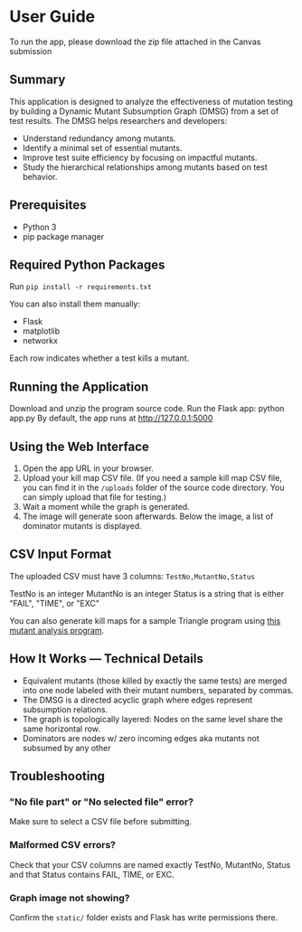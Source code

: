 # User Guide
To run the app, please download the zip file attached in the Canvas submission

## Summary
This application is designed to analyze the effectiveness of mutation testing by building a Dynamic Mutant Subsumption Graph (DMSG) from a set of test results. The DMSG helps researchers and developers:
- Understand redundancy among mutants.
- Identify a minimal set of essential mutants.
- Improve test suite efficiency by focusing on impactful mutants.
- Study the hierarchical relationships among mutants based on test behavior.

## Prerequisites
- Python 3
- pip package manager

## Required Python Packages
Run `pip install -r requirements.txt`

You can also install them manually:
- Flask
- matplotlib
- networkx

Each row indicates whether a test kills a mutant.

## Running the Application
Download and unzip the program source code.
Run the Flask app: python app.py
By default, the app runs at http://127.0.0.1:5000

## Using the Web Interface
1. Open the app URL in your browser.
2. Upload your kill map CSV file. (If you need a sample kill map CSV file, you can find it in the `/uploads` folder of the source code directory. You can simply upload that file for testing.)
3. Wait a moment while the graph is generated.
4. The image will generate soon afterwards. Below the image, a list of dominator mutants is displayed.

## CSV Input Format
The uploaded CSV must have 3 columns:
`TestNo,MutantNo,Status`

TestNo is an integer
MutantNo is an integer
Status is a string that is either "FAIL", "TIME", or "EXC"

You can also generate kill maps for a sample Triangle program using [this mutant analysis program](https://bitbucket.org/rjust/mutation).

## How It Works — Technical Details
- Equivalent mutants (those killed by exactly the same tests) are merged into one node labeled with their mutant numbers, separated by commas.
- The DMSG is a directed acyclic graph where edges represent subsumption relations.
- The graph is topologically layered: Nodes on the same level share the same horizontal row.
- Dominators are nodes w/ zero incoming edges aka mutants not subsumed by any other

## Troubleshooting
### "No file part" or "No selected file" error? 
Make sure to select a CSV file before submitting.

### Malformed CSV errors? 
Check that your CSV columns are named exactly TestNo, MutantNo, Status and that Status contains FAIL, TIME, or EXC.

### Graph image not showing? 
Confirm the `static/` folder exists and Flask has write permissions there.
